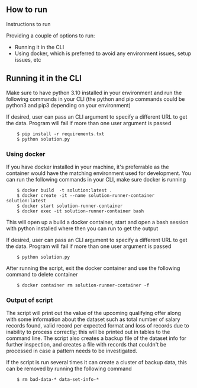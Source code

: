 ## How to run
Instructions to run


Providing a couple of options to run:
- Running it in the CLI 
- Using docker, which is preferred to avoid any environment issues, setup issues, etc

## Running it in the CLI
Make sure to have python 3.10 installed in your environment and run the following commands in your CLI (the python and pip commands could be python3 and pip3 depending on your environment)

If desired, user can pass an CLI argument to specify a different URL to get the data. Program will fail if more than one user argument is passed

```
    $ pip install -r requirements.txt 
    $ python solution.py
```    

### Using docker 
If you have docker installed in your machine, it's preferrable as the container would have the matching environment used for development. You can run the following commands in your CLI, make sure docker is running

```
    $ docker build  -t solution:latest .
    $ docker create -it --name solution-runner-container solution:latest
    $ docker start solution-runner-container 
    $ docker exec -it solution-runner-container bash
```
This will open up a build a docker container, start and open a bash session with python installed where then you can run to get the output

If desired, user can pass an CLI argument to specify a different URL to get the data. Program will fail if more than one user argument is passed


```
    $ python solution.py
```

After running the script, exit the docker container and use the following command to delete container 
``` $ exit
    $ docker container rm solution-runner-container -f
```

### Output of script
The script will print out the value of the upcoming qualifying offer along with some information about the dataset such as total number of salary records found, valid record per expected format and loss of records due to inability to process correctly; this will be printed out in tables to the command line. The script also creates a backup file of the dataset info for further inspection, and creates a file with records that couldn't be processed in case a pattern needs to be investigated. 

If the script is run several times it can create a cluster of backup data, this can be removed by running the following command 
```
    $ rm bad-data-* data-set-info-*
```